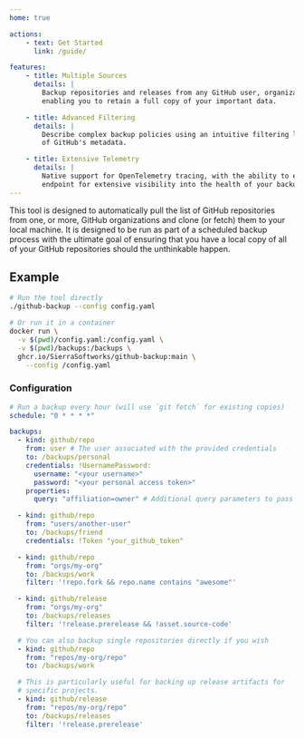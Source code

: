 ```yaml
---
home: true

actions:
    - text: Get Started
      link: /guide/

features:
    - title: Multiple Sources
      details: |
        Backup repositories and releases from any GitHub user, organization, or repository that you star,
        enabling you to retain a full copy of your important data.

    - title: Advanced Filtering
      details: |
        Describe complex backup policies using an intuitive filtering language with a rich understanding
        of GitHub's metadata.

    - title: Extensive Telemetry
      details: |
        Native support for OpenTelemetry tracing, with the ability to export your trace data to any OTLP
        endpoint for extensive visibility into the health of your backups.
---
```



This tool is designed to automatically pull the list of GitHub repositories from one, or more,
GitHub organizations and clone (or fetch) them to your local machine. It is designed to be run
as part of a scheduled backup process with the ultimate goal of ensuring that you have a local
copy of all of your GitHub repositories should the unthinkable happen.

## Example

```bash
# Run the tool directly
./github-backup --config config.yaml

# Or run it in a container
docker run \
  -v $(pwd)/config.yaml:/config.yaml \
  -v $(pwd)/backups:/backups \
  ghcr.io/SierraSoftworks/github-backup:main \
    --config /config.yaml
```

### Configuration

```yaml
# Run a backup every hour (will use `git fetch` for existing copies)
schedule: "0 * * * *"

backups:
  - kind: github/repo
    from: user # The user associated with the provided credentials
    to: /backups/personal
    credentials: !UsernamePassword:
      username: "<your username>"
      password: "<your personal access token>"
    properties:
      query: "affiliation=owner" # Additional query parameters to pass to GitHub when fetching repositories

  - kind: github/repo
    from: "users/another-user"
    to: /backups/friend
    credentials: !Token "your_github_token"

  - kind: github/repo
    from: "orgs/my-org"
    to: /backups/work
    filter: '!repo.fork && repo.name contains "awesome"'

  - kind: github/release
    from: "orgs/my-org"
    to: /backups/releases
    filter: '!release.prerelease && !asset.source-code'

  # You can also backup single repositories directly if you wish
  - kind: github/repo
    from: "repos/my-org/repo"
    to: /backups/work

  # This is particularly useful for backing up release artifacts for
  # specific projects.
  - kind: github/release
    from: "repos/my-org/repo"
    to: /backups/releases
    filter: '!release.prerelease'
```

<ClientOnly>
    <Contributors repo="SierraSoftworks/github-backup" />
</ClientOnly>
